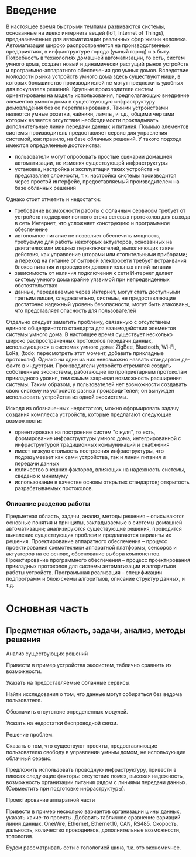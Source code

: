 # Введение
В настоящее время быстрыми темпами развиваются системы, основанные на идеях интернета вещей (IoT, Internet of Things), предназначенные для автоматизации различных сфер жизни человека. Автоматизация широко распространяется на производственных предприятиях, в инфраструктуре города (умный город) и в быту. Потребность в технологиях домашней автоматизации, то есть, систем умного дома, создает новый и динамически растущий рынок устройств и программно-аппаратного обеспечения для умных домов.
Вследствие молодости рынка устройств умного дома здесь существуют ниши, в которых большинство производителей не могут предложить удобных для покупателя решений. Крупные производители систем ориентированы на модель использования, предполагающую внедрение элементов умного дома в существующую инфраструктуру домовладения без ее перепланирования. Такими устройствами являются умные розетки, чайники, лампы, и т.д., общими чертами которых является отсутствие необходимости прокладывать дополнительные линии передачи данных и питания. Помимо элементов системы производитель предоставляет сервис для управления системой, как правило, на базе облачных решений. 
У такого подхода имеются определенные достоинства:

- пользователи могут опробовать простые сценарии домашней автоматизации, не изменяя существующей инфраструктуры
- установка, настройка и эксплуатация таких устройств не представляет сложности, т.к. настройка системы производится через простой интерфейс, предоставляемый производителем на базе облачных решений

Однако стоит отметить и недостатки:

- требование возможности работы с облачным сервисом требует от устройств поддержки полного стека сетевых протоколов для выхода в сеть Интернет, что усложняет конструкцию и программное обеспечение
- автономное питание не позволяет обеспечить мощность, требуемую для работы некоторых актуаторов, основанных на двигателях или мощных переключателей, выполняющих такие действия, как управление шторами или отопительными приборами; а переход на питание от бытовой электросети требует встраивания блоков питания и проведения дополнительных линий питания
- зависимость от наличия подключения к сети Интернет делает систему умного дома крайне уязвимой при непредвиденных обстоятельствах
- данные, передаваемые через Интернет, могут стать доступными третьим лицам, следовательно, системы, не предоставляющие достаточно надежный уровень безопасности, могут быть атакованы, что представляет опасность для пользователей

Отдельно следует заметить проблему, связанную с отсутствием единого общепринятого стандарта для взаимодействия элементов системы умного дома. В настоящее время существует несколько широко распространенных протоколов передачи данных, использующихся в системах умного дома: ZigBee, Bluetooth, Wi-Fi, LoRa, (todo: пересмотреть этот момент, добавить прикладные протоколы). Однако ни один из них невозможно назвать стандартом де-факто в индустрии. Производители устройств стремятся создать собственные экосистемы, работающие по проприетарным протоколам прикладного уровня, тем самым закрывая возможность расширения системы. Таким образом, у пользователей нет возможности создавать свою систему из устройств разных производителей; он вынужден использовать устройства из одной экосистемы.

Исходя из обозначенных недостатков, можно сформировать задачу создания комплекса устройств, которые предлагают следующие возможности:

- ориентирована на построение систем "с нуля", то есть, формирование инфраструктуры умного дома, интегрированной с инфраструктурой традиционных коммуникаций и снабжения
- имеет низкую стоимость построения инфраструктуры, что подразумевает как сами устройства, так и линии питания и передачи данных
- количество внешних факторов, влияющих на надежность системы, сведено  к минимуму
- использование в качестве основы открытых стандартов; открытость разрабатываемых протоколов.

### Описание разделов работы

Предметная область, задачи, анализ, методы решения – описываются основные понятия и принципы, закладываемые в системы домашней автоматизации; анализируются существующие решения, проводится выявление существующих проблем и предлагаются варианты их решения.
Проектирование аппаратного обеспечения – процесс проектирования схемотехники аппаратной платформы, сенсоров и актуаторов на ее основе, обоснование выбора компонентов.
Проектирование программного обеспечения – процесс проектирования прикладных протоколов для системы автоматизации и алгоритмов работы устройств.
Программная реализация – спецификации подпрограмм и блок-схемы алгоритмов, описание структур данных, и т.д.

# Основная часть

## Предметная область, задачи, анализ, методы решения

Анализ существующих решений

Привести в пример устройства экосистем, таблично сравнить их возможности.

Указать на предоставляемые облачные сервисы.

Найти исследования о том, что данные могут собираться без ведома пользователя.

Обозначить отсутствие определенных модулей.

Указать на недостатки беспроводной связи.

Решение проблем.

Сказать о том, что существуют проекты, предоставляющие пользователю свободу в управлении умным домом, не использующие облачный сервис.

Предложить использовать проводную инфраструктуру, привести в плюсах следующие факторы: отсутствие помех, высокая надежность, возможность организации питания рядом с линиями передачи данных. (Совместить при подготовке инфраструктуры).

Проектирование аппаратной части

Привести в пример несколько вариантов организации шины данных, указать какие-то проекты.
Добавить табличное сравнение вариаций линий данных.
OneWire, Ethernet, Ethernet10, CAN, RS485.
Скорость, дальность, количество проводников, дополнительные возможности, топология.

Будем рассматривать сети с топологией шина, т.к. это экономичнее. 
